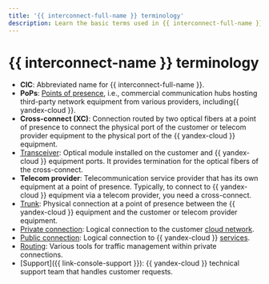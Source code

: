 ```yaml
---
title: '{{ interconnect-full-name }} terminology'
description: Learn the basic terms used in {{ interconnect-full-name }}.
---
```


# {{ interconnect-name }} terminology

* **CIC**: Abbreviated name for {{ interconnect-full-name }}.
* **PoPs**: [Points of presence](./pops.md), i.e., commercial communication hubs hosting third-party network equipment from various providers, including{{ yandex-cloud }}.
* **Cross-connect (XC)**: Connection routed by two optical fibers at a point of presence to connect the physical port of the customer or telecom provider equipment to the physical port of the {{ yandex-cloud }} equipment.
* [Transceiver](./transceivers.md): Optical module installed on the customer and {{ yandex-cloud }} equipment ports. It provides termination for the optical fibers of the cross-connect.
* **Telecom provider**: Telecommunication service provider that has its own equipment at a point of presence. Typically, to connect to {{ yandex-cloud }} equipment via a telecom provider, you need a cross-connect.
* [Trunk](./trunk.md): Physical connection at a point of presence between the {{ yandex-cloud }} equipment and the customer or telecom provider equipment.
* [Private connection](./priv-con.md): Logical connection to the customer [cloud network](../../vpc/concepts/network.md#network).
* [Public connection](./pub-con.md): Logical connection to {{ yandex-cloud }} [services](./pub-con.md#svc-list).
* [Routing](./routing.md): Various tools for traffic management within private connections.
* [Support]({{ link-console-support }}): {{ yandex-cloud }} technical support team that handles customer requests.
